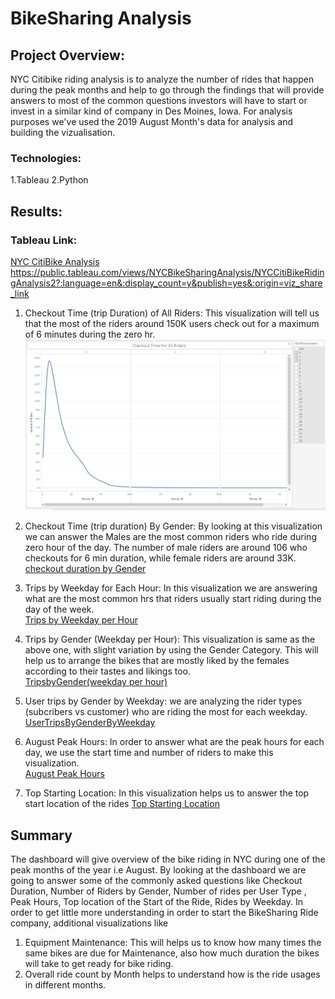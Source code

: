 # BikeSharing Analysis

## Project Overview:

NYC Citibike riding analysis is to analyze the number of rides that happen during the peak months and help to go through the findings that will provide answers to most of the common questions investors  will have to start or invest in a similar kind of company in Des Moines, Iowa.
For analysis purposes we've used the 2019 August Month's data for analysis and building the vizualisation.

### Technologies:
 1.Tableau
 2.Python


## Results: 

### Tableau Link: 
[NYC CitiBike Analysis]("https://public.tableau.com/views/NYCBikeSharingAnalysis/NYCCitiBikeRidingAnalysis2?:language=en&:display_count=y&publish=yes&:origin=viz_share_link")
https://public.tableau.com/views/NYCBikeSharingAnalysis/NYCCitiBikeRidingAnalysis2?:language=en&:display_count=y&publish=yes&:origin=viz_share_link


1. Checkout Time (trip Duration) of All Riders: This visualization will tell us that the most of the riders around 150K users check out for a maximum of 6 minutes during the zero hr. <br/>
![01-checkouttime-allriders](/images/01-checkouttime-allriders.PNG)
   
2. Checkout Time (trip duration) By Gender: By looking at this visualization we can answer the Males are the most common riders who ride during zero hour of the day. The number of male riders are around 106 who checkouts for 6 min duration, while female riders are around 33K. <br/>
[checkout duration by Gender](/images/02-checkouttime-ByGender.png)

3. Trips by Weekday for Each Hour: In this visualization we are answering what are the most common hrs that riders usually start riding during the day of the week. <br/>
[Trips by Weekday per Hour](/images/04-Trips-by-weekday-for-each-hr.png)

4. Trips by Gender (Weekday per Hour): This visualization is same as the above one, with slight variation by using the Gender Category. This will help us to arrange the bikes that are mostly liked by the females according to their tastes and likings too.<br/>
[TripsbyGender(weekday per hour)](/images/05-TripsbyGender.png)

5. User trips by Gender by Weekday: we are analyzing the rider types (subcribers vs customer) who are riding the most for each weekday.<br/>
[UserTripsByGenderByWeekday](/images/06-UserTripsByGender.png)

6. August Peak Hours: In order to answer what are the peak hours for each day, we use the start time and number of riders to make this visualization. <br/>
[August Peak Hours](/images/07-PeakHours.png)

7. Top Starting Location: In this visualization helps us to answer the top start location of the rides
[Top Starting Location](/images/008-StartingLocationofRide.png)

## Summary

The dashboard will give overview of the bike riding in NYC during one of the peak months of the year i.e August. By looking at the dashboard we are going to answer some of the commonly asked questions like Checkout Duration, Number of Riders by Gender, Number of rides per User Type , Peak Hours, Top location of the Start of the Ride, Rides by Weekday.  In order to get little more understanding in order to start the BikeSharing Ride company, additional visualizations like 
1. Equipment  Maintenance: This will helps us to know how many times the same bikes are due for Maintenance, also how much duration the bikes will take to get ready for bike riding.
2. Overall ride count by Month helps to understand how is the ride usages in different months.



